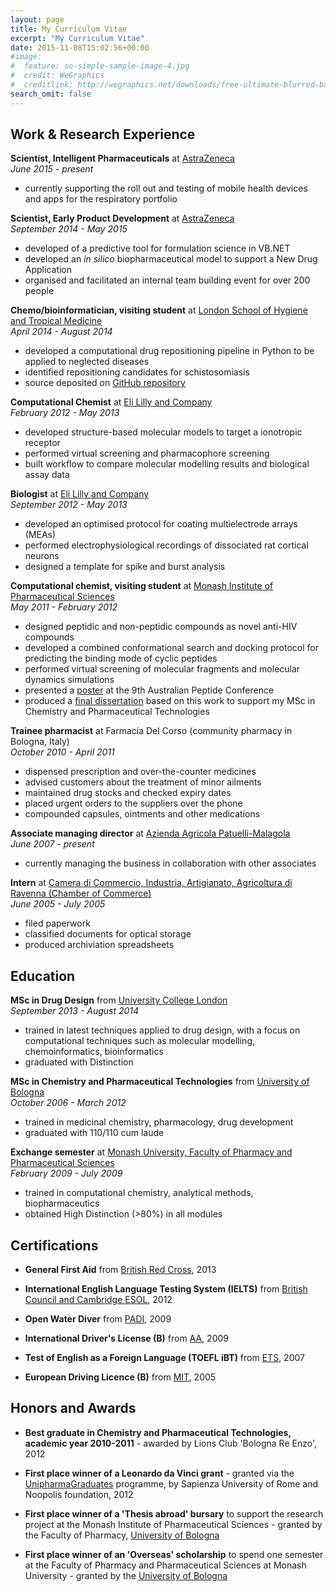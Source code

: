 ```yaml
---
layout: page
title: My Curriculum Vitae
excerpt: "My Curriculum Vitae"
date: 2015-11-08T15:02:56+00:00
#image:
#  feature: so-simple-sample-image-4.jpg
#  credit: WeGraphics
#  creditlink: http://wegraphics.net/downloads/free-ultimate-blurred-background-pack/
search_omit: false
---
```


## Work & Research Experience  

**Scientist, Intelligent Pharmaceuticals** at [AstraZeneca](www.astrazeneca.co.uk)  
*June 2015 - present*  

* currently supporting the roll out and testing of mobile health devices and apps for the respiratory portfolio  


**Scientist, Early Product Development** at [AstraZeneca](www.astrazeneca.co.uk)  
*September 2014 - May 2015*  

* developed of a predictive tool for formulation science in VB.NET  
* developed an *in silico* biopharmaceutical model to support a New Drug Application  
* organised and facilitated an internal team building event for over 200 people  


**Chemo/bioinformatician, visiting student** at [London School of Hygiene and Tropical Medicine](http://www.lshtm.ac.uk/)  
*April 2014 - August 2014*  

* developed a computational drug repositioning pipeline in Python to be applied to neglected diseases  
* identified repositioning candidates for schistosomiasis  
* source deposited on [GitHub repository](https://github.com/sandygiuliani/drug_repo)  


**Computational Chemist** at [Eli Lilly and Company](www.lilly.co.uk)    
*February 2012 - May 2013*  

* developed structure-based molecular models to target a ionotropic receptor  
* performed virtual screening and pharmacophore screening  
* built workflow to compare molecular modelling results and biological assay data  


**Biologist** at [Eli Lilly and Company](www.lilly.co.uk)    
*September 2012 - May 2013*  

* developed an optimised protocol for coating multielectrode arrays (MEAs)  
* performed electrophysiological recordings of dissociated rat cortical neurons  
* designed a template for spike and burst analysis  

**Computational chemist, visiting student** at [Monash Institute of Pharmaceutical Sciences](http://www.monash.edu/pharm/research/centres-institutes/pharmaceutical-sciences)    
*May 2011 - February 2012*  

* designed peptidic and non-peptidic compounds as novel anti-HIV compounds  
* developed a combined conformational search and docking protocol for predicting the binding mode of cyclic peptides  
* performed virtual screening of molecular fragments and molecular dynamics simulations  
* presented a [poster](http://dx.doi.org/10.6084/m9.figshare.1082420
) at the 9th Australian Peptide Conference  
* produced a [final dissertation](http://dx.doi.org/10.6084/m9.figshare.963586) based on this work to support my MSc in Chemistry and Pharmaceutical Technologies  


**Trainee pharmacist** at Farmacia Del Corso (community pharmacy in Bologna, Italy)    
*October 2010 - April 2011*  

* dispensed prescription and over-the-counter medicines  
* advised customers about the treatment of minor ailments  
* maintained drug stocks and checked expiry dates  
* placed urgent orders to the suppliers over the phone  
* compounded capsules, ointments and other medications  


**Associate managing director** at [Azienda Agricola Patuelli-Malagola](http://www.aapatuellimalagola.com/)      
*June 2007 - present*  

* currently managing the business in collaboration with other associates  


**Intern** at [Camera di Commercio, Industria, Artigianato, Agricoltura di Ravenna (Chamber of Commerce)](http://www.ra.camcom.gov.it/)      
*June 2005 - July 2005*  

* filed paperwork  
* classified documents for optical storage  
* produced archiviation spreadsheets  




## Education  

**MSc in Drug Design** from [University College London](www.ucl.ac.uk)  
*September 2013 - August 2014*  

* trained in latest techniques applied to drug design, with a focus on computational techniques such as molecular modelling, chemoinformatics, bioinformatics  
* graduated with Distinction  


**MSc in Chemistry and Pharmaceutical Technologies** from [University of Bologna](www.unibo.it)  
*October 2006 - March 2012*  

* trained in medicinal chemistry, pharmacology, drug development  
* graduated with 110/110 cum laude  

**Exchange semester** at [Monash University, Faculty of Pharmacy and Pharmaceutical Sciences](https://www.monash.edu/pharm)  
*February 2009 - July 2009*  

* trained in computational chemistry, analytical methods, biopharmaceutics  
* obtained High Distinction (>80%) in all modules  




## Certifications  

* **General First Aid** from [British Red Cross](http://www.redcrossfirstaidtraining.co.uk/), 2013

* **International English Language Testing System (IELTS)** from [British Council and Cambridge ESOL](http://www.ielts.org/), 2012

* **Open Water Diver** from [PADI](http://www.padi.com/), 2009

* **International Driver's License (B)** from [AA](http://www.theaa.com/), 2009

* **Test of English as a Foreign Language (TOEFL iBT)** from [ETS](http://www.ets.org/toefl), 2007

* **European Driving Licence (B)** from [MIT](http://www.mit.gov.it/), 2005  



## Honors and Awards  

* **Best graduate in Chemistry and Pharmaceutical Technologies, academic year 2010-2011** - awarded by Lions Club 'Bologna Re Enzo', 2012  

* **First place winner of a Leonardo da Vinci grant** - granted via the [UnipharmaGraduates](http://www.unipharmagraduates.it/) programme, by Sapienza University of Rome and Noopolis foundation, 2012 


* **First place winner of a 'Thesis abroad' bursary** to support the research project at the Monash Institute of Pharmaceutical Sciences - granted by the Faculty of Pharmacy, [University of Bologna](www.unibo.it)  

* **First place winner of an 'Overseas' scholarship** to spend one semester at the Faculty of Pharmacy and Pharmaceutical Sciences at Monash University - granted by the [University of Bologna](www.unibo.it)  
